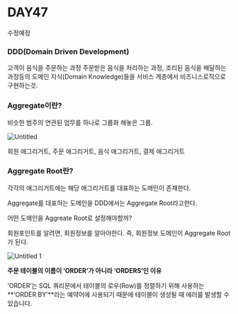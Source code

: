 # DAY47

수정예정

### DDD(Domain Driven Development)

고객이 음식을 주문하는 과정 주문받은 음식을 처리하는 과정, 조리된 음식을 배달하는 과정등의 도메인 지식(Domain Knowledge)들을 서비스 계층에서 비즈니스로직으로 구현하는것.

### Aggregate이란?

비슷한 범주의 연관된 업무를 하나로 그룹화 해놓은 그룹.

![Untitled](https://user-images.githubusercontent.com/70310271/176925451-91009429-aa96-4cc0-ba63-1bb9d94fcd9b.png)

회원 애그리거트, 주문 애그리거트, 음식 애그리거트, 결제 애그리거트

### Aggregate Root란?

각각의 애그리거트에는 해당 애그리거트를 대표하는 도메인이 존재한다.

Aggregate를 대표하는 도메인을 DDD에서는 Aggregate Root라고한다.

어떤 도메인을 Aggreate Root로 설정해야할까?

회원포인트를 알려면, 회원정보를 알아야한다. 즉, 회원정보 도메인이 Aggregate Root가 된다.

![Untitled 1](https://user-images.githubusercontent.com/70310271/176925460-1b142ed6-1ba1-4a06-adb0-9b00deed6ffb.png)

**주문 테이블의 이름이 ‘ORDER’가 아니라 ‘ORDERS’인 이유**

‘ORDER’는 SQL 쿼리문에서 테이블의 로우(Row)를 정렬하기 위해 사용하는 **‘ORDER BY’**라는 예약어에 사용되기 때문에 테이블이 생성될 때 에러를 발생할 수 있습니다.
